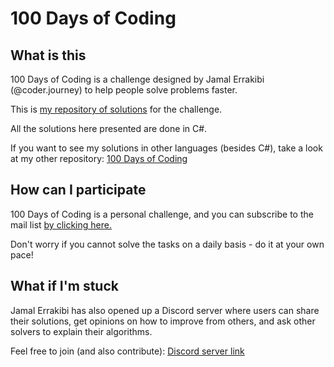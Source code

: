 # 100 Days of Coding

## What is this
100 Days of Coding is a challenge designed by Jamal Errakibi (@coder.journey) to help people solve problems faster.

This is [my repository of solutions](http://github.com/dimitri-dev) for the challenge.

All the solutions here presented are done in C#.

If you want to see my solutions in other languages (besides C#), take a look at my other repository: [100 Days of Coding](https://github.com/dimitri-dev/100_Days_of_Coding_Other)

## How can I participate
100 Days of Coding is a personal challenge, and you can subscribe to the mail list [by clicking here.](http://eepurl.com/hfEaK5)

Don't worry if you cannot solve the tasks on a daily basis - do it at your own pace!

## What if I'm stuck
Jamal Errakibi has also opened up a Discord server where users can share their solutions, get opinions on how to improve from others,
and ask other solvers to explain their algorithms.

Feel free to join (and also contribute): [Discord server link](https://discord.gg/un4VUhG)
